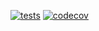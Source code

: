 [![tests](https://github.com/codepandoradev/nft-marketplace-api/actions/workflows/ci.yml/badge.svg)](https://github.com/codepandoradev/nft-marketplace-api/actions/workflows/ci.yml)
[![codecov](https://codecov.io/github/codepandoradev/nft-marketplace-api/branch/master/graph/badge.svg?token=9U52FQYLFL)](https://codecov.io/github/codepandoradev/nft-marketplace-api)
